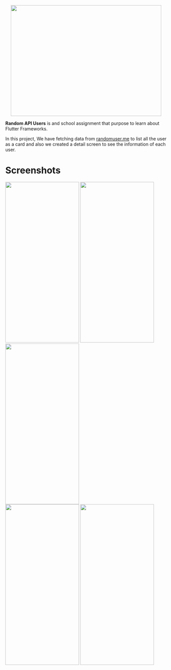 <p align="center">
  <img width="470" height="345" src="https://lh3.googleusercontent.com/fife/ABSRlIp8ghjSCDrSvzSIDrTfywJbdWvuFZTLo29-es_7zVWbg2keoDMJ2cvrafkp6zCaMq8C8biStikWpOSqZYPl1_BoiNiQgH46qPwuGEoT5pYNP9VN7R5WCz5DRBBzCgn5utiTGoFGefTT9VvIRD1s2BEDP02fut0W66JLdV-h9c-5aQrtZ-Fpt9qZb1I0hGwS61ujvopMWDgbxj6qJlxSGs1iPLa5fZQujbXlQVkDz3CtacOok2aevkiPZURj30zG8YWTaZafFQZIKATXKAgEI3tqeK4lnYl4SglMhnoT8i90ZWFKyyKxtZ_AR2hXSpXytzxREtDynTX3jp2lCE5efWBXFjVuhXnymiIB-iu1ti5Fo5lmraWgpPKp7cJS2gYQYex0v9Jfjm4OfCAQ7vbGSwCFSFazy5bLvEFN2A4vUfy66MY1oSwkNO36f74esiEv0pz2AEkCeSL0vrgwKsGDpx4HBwOVIE4SFGvXO4cu06NhwvNWhkcYXy2SyASk-eFYdKvUxKfTLtFy2-G9KqhNDCIejQCFTOS1cAxhIUNUnM6QiVX2w5bGGCWjGzSuIv8baDm2AwU6J8OKDo0k3Iow9yeILThr1ZWbUQ-ussq-qmf2JZrO-IWQo35ECn84sd4vJ-4aWroQX3LCbUHIJCyt0Ie6NG_cIZoH1OZmVunHRzNiqiT039UPwQ4bPLXLyF2oME1KFBOZqBAnAWrF1gBL_pP5CgCIVd4qUA=w3360-h1878-ft" aria-hidden="true">
</p>

**Random API Users** is and school assignment that purpose to learn about Flutter Frameworks.  
 
  In this project, We have fetching data from <a href="https://randomuser.me/">randomuser.me</a> to list all the user as a card and also we created a detail screen   to see the information of each user.
  
# Screenshots

 <div style="display:inline-block">
   <img width="230" height="500" src="https://lh3.googleusercontent.com/fife/ABSRlIoAdtxV2yAxGnvKjaeN439ri63l9qdk-2ZZurUzykUsfgq8UBBISBUIWfVmt2Fq8b9Rt211RkQEHQD6H9i5FFP3funP-QQFPd7bQYi_4z2a75HDXX86exwWL2-uF0OB4yD-79qZHhWZO9xumRRxC72yGBVXM7783Vihta3MU8YMYps45qa6JiJe3hzo--wyKFA87WlvNg-phRaLlMSI_JG-BEX8GCNOWCVAc8iQRx4mPefU3ADXsdVllYxnVOJGvPgQ-2MtjcchfDFP2xaymiHtOtWPa0gEItWvrr4KGDChc8SxScJeCiKpXLCGtRbQsuhVILoi3rwQlfOU-piVLlAAjXDsVwAQF9iraqfQmT4y-qDsDNnGcKIUPLUUejKy34VopiYnn5-qoRs-nyCUo_1LlAW6r-prJUANu0QZxRtndbTOE6TAgcgjKMUJTuFXbmWCCZv2As72nIW_TP2MhZUmFkq3YWF0LcKXibNZGSi9IBI4wu52NUDRyvCMJN2GtmwTfiBmYIX3AwzAp5LE3BQYP6WwTGCzGERAIxHL4FnXzeXJNv_pFRe_HL6IV-EPEFycD5Qji7y9xv4jQ3J42L9hGQJ7Q5iLvn7_dHZwEhFQxNlxeKdQWUL0j07u2I0unngMAcWALLkfcuz4z8_-33b2ZnMOYKdmc1r7BcyDYBx5EDeXgLoIQFPMwza48xerInmBIJKquhplHVSciTfUDcdrf3ta6RrR9g=w3360-h1878-ft">
  <img width="230" height="500" src="https://lh3.googleusercontent.com/fife/ABSRlIoyG1Hy9xtLYlgRGoTemAlV0kw9uXKUflU0ovPBJwc2wp8XhNyY-T7OJIz8av9WfMBdvkiwmZgPShqIcA6JoJ2ubiSNIY619xEnlVdqxBThN12ZQ0KaU_UvjLYse6g7ALn7zafM9J9KbRkBeQ_8Ve8t7j-E0MqaqrbKUVyMUhGwI6EvQpxizSpI4UG3WKHOkC7pPezJNILEuqpvCb8XUSiitqM9xvc1G0-csaIVP40Jh4YIXnhNRgO-lUjic2XjEWTgEsOJaC5mvKC1aTp9a2sy9X38aYdwK-k8Fab1DDEFo0dd0dF0Z66hCKjC7k_TS_ndD8WanoLBbIXrHV8wM5gKz0KZnBHV8PhEZiGmHblqFEXgcawSJFGtdUwV9pJ1-myauLxGoAEMXAvqyYBBkjiiOVltGDrDw_BIctg5p0cBD2CChwnLDC-RRwwqULGjqP222Jl8dov8UG6V-Sh-tk0V1ChXu__BVqGlw_Y3zo8apIeqLw4YNEo2XDjEyyP74oFjnaZW2AEz41GjIkj-c9PGo0HORzcrBAJsn6vjVbgUQSVMBmzhMAxkghOz5wvBbnA681F0yEAA3EfWbPC95eAFOBs_aJCXyttj6rpsXmUWpfXUeL7wN5KM5DQUDPyBieowjhL8jmNYjVSn_6yUGF5lXPnRd_aD2-LndkZ_xbxT_H5VRMmoatZ6o2CfKrFnyfqBT0P1u2CJO_ISi7uLClgBmTSGkVhyGA=w3360-h1878-ft">
  <img width="230" height="500" src="https://lh3.googleusercontent.com/fife/ABSRlIoZadteaa5S-m9kvwcbEhYacR7Zs9Xnwu5i2jeqhUeBCvrzTAPlLYZT2vQTGPl9BxXqbF544KzRyI83S5y1oh_ZOwmnBWXVFzo6SUJ1me3Xv4Y7m06dialYp_G02tD3bAZdnWZw8wJcrz53Oh0zX2VzX5OeqPaPIz-EeFUUWZrfR16x6VGvfyGGdruN4l3_jJDLgJiH-cDRE7QArr5En8Y0JxAM_ZhqmZA7yobHZ_SWdOzODzaFiNiAg8obBqZTqPJYkAsYmZLGlfDyk4fEzPOqDG9WNffHUGwx2yRcV5L0pViV4fuGnRjwYXOV1ykQg2_8rV7r7i8LNZCZYTBJrm5yugMI8txxEPcLH0GUTyeFuF_nrlZNC-I55-zS7saYos7nMhlbZvvMPHjx9ph1cgVoWNYqVv6o1CIELmOSCzD5T_QHYkm18xSBAwbYxjI_u_R42ha5-9Gn9CzKJuvWFCWv692zpGu_OAzIWk63kMQkno6Zpzq1IW8V1H30KyCQsPrzlw740l5H30RiplzaGQpxgpoCzSDfU2P3Nc0By8K6nnr0p6VbxjWtLDTLWDv6Sj1jD-5BPTvczNjrywrC750pHE6Gvxkc6vPrtg7QBnC2kH_sekj4y1CyoK6mbjZf-mHwR9VoH2s7rtKCHQ8MuzXoOYFM-S0g-PGaKIiwAbwV8Fn_D6hzDF0UDoUYM3I2ijkBtPpkFsW_koPbD7eM7GbA1AYFsqS9_g=w3360-h1878-ft">
 <div>
 <div style="display:inline-block">
   <img width="230" height="500" src="https://lh3.googleusercontent.com/fife/ABSRlIpGEd5O9TouAccDrmBUjfA-Me75juqUfCb5NcXVjzbXAPHP92M6k3910GXyILNh-skaGopQwPyc1CV6Jch_ACgB671YvjwAz87eS_Raj2b1mh83AsdZjb9QDQVXw93ysQJ1tGp8-3LH6SPoyQTBWw3QlS9a1Tg5R0goxiEyJJj7deQuivfxXI1_YqNqCLsuuCbEPR2q-pyiknLU_ibnCOnVnjpy-gy3kZ68Rnxq8HkFPwTzIsjlGkBppaBIa-2tdJbpRg5C4U8S1XbiwTvI8VtUqUD0obMnHDdWbKASpIwou-xy-1NX4EnFlcAUkMmbCbzwTGqCskpg36xMNKw336qeQUIoijHSYSdmvc1HqTHEUkc7GuqpBAUnRzDp7VfP9dZVWmKy-urnqCM3vgJZshgehGx6QhL6dfKStfx2z5TLX7dbpFy3FWcWshTUkWNQwmxdWG4Rqmm3b-zEIvqc_WxBsUt0j4WfWPXVeCiyenVUuTQOz-Mpv7IABjir57MIG_GriUrYYeNPHoOaN3p99bczRlQzbewlLnFVuIzVORAbnfsNyRUG-2nzxvl5shOr1m2CgZuTJmfDrsGrtYchfaIs_i7DswuAduSKDJCkQ-vLjaFImqAVyCR5F2RCD1QCtaU-M9sN10mYYPAybfvquYTSd_UfNShAOIaLLiBz-Mw_mHdAWMwQtgjvsP5Ic8gSf_FmjxRbHgRKsj-uKHBwU1Y_qMLhCOTpfA=w3360-h1386-ft">
   <img width="230" height="500" src="https://lh3.googleusercontent.com/fife/ABSRlIpYpWZdkwcwBWNflXjesNWRSjT61dR6FhJKV3HhOgEeaIhKhLFwXvd3S6E_nHzs1qX72IIOACtUvGEzHMS3ctHhmY-Fn2Ab_DtA-GMNed1PcW6SKxjlq3Lz4ekTxTIHNmvdGl3f8Q-ShRBTtpc3IqwFkIbZ2UXDK3Ru1KI6kUKzQh2OrE4LmyBw_gnD0icKPY5FT1VdRnXAukScJuyvZ3Z4FD7aXSRUycQF0pVWRCekXAYddc95PxqlnjBip0p7wKHdISVanQaAsVfIG9V7A8JzXm0-goQsBouYW1kn-DVeydr80MeSeBZFuXGiYKAQzegmUbJakCUMSQsQmVqhUoroqQ9pcNi3SdE7peB7Z2OGCjnvr4Enw2JzLFWcaFOPQgfL8yCrQ8SWuH4JgahZMX7Yemgux4FI4NXCKxzV76iUj9dv9Yr32_i8ZxDLExeC4o3Zt5CpYD7D_9LHFotJyJKaP5o0WCYOyYr5LKinC1v_nVuzixrN_YQy4cx2DLocviEQIxPQsxb85mYmKHje2km9j1mYW9IAC_982nfgbLB9Ry0Fw6qaAns7hmGVbbaLy-sWDfNf0-fwX-ARfCFYVjBrX8PdkKGrup-2mBwlAWWgYtOAPT1-KfIy4DgyfisdMi-ToO0XJvOz9y_yEEJflRuZkC_g1LcRq0f3p7GJgXAS5_EMOValM5vSIpJSi3ykPNc7Wrif78obqk4OBcq2ZbFeAwPHfiqExA=w3360-h1878-ft">
 </div>
